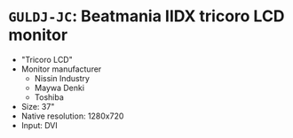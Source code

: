 # `GULDJ-JC`: Beatmania IIDX tricoro LCD monitor

* "Tricoro LCD"
* Monitor manufacturer
  * Nissin Industry
  * Maywa Denki
  * Toshiba
* Size: 37"
* Native resolution: 1280x720
* Input: DVI
